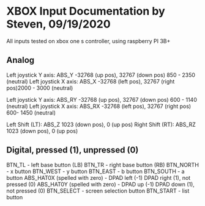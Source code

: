 # XBOX Input Documentation by Steven, 09/19/2020
All inputs tested on xbox one s controller, using raspberry PI 3B+

## Analog
Left joystick Y axis: ABS_Y -32768 (up pos), 32767 (down pos) 850 - 2350 (neutral)
Left joystick X axis: ABS_X -32768 (left pos), 32767 (right pos)2000 - 3000 (neutral)

Left joystick Y axis: ABS_RY -32768 (up pos), 32767 (down pos) 600 - 1140 (neutral)
Left joystick X axis: ABS_RX -32768 (left pos), 32767 (right pos) 600- 1450 (neutral)

Left Shift (LT): ABS_Z 1023 (down pos), 0 (up pos)
Right Shift (RT): ABS_RZ 1023 (down pos), 0 (up pos)

## Digital, pressed (1), unpressed (0)
BTN_TL - left base button (LB)
BTN_TR - right base button (RB)
BTN_NORTH - x button
BTN_WEST - y button
BTN_EAST - b button
BTN_SOUTH - a button
ABS_HAT0X (spelled with zero) - DPAD left (-1) DPAD right (1), not pressed (0)
ABS_HAT0Y (spelled with zero) - DPAD up (-1) DPAD down (1), not pressed (0)
BTN_SELECT - screen selection button
BTN_START - list button
